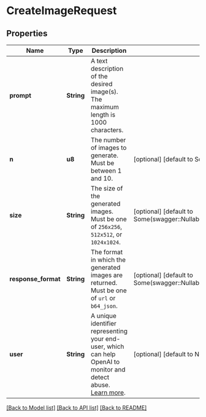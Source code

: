 # CreateImageRequest

## Properties
Name | Type | Description | Notes
------------ | ------------- | ------------- | -------------
**prompt** | **String** | A text description of the desired image(s). The maximum length is 1000 characters. | 
**n** | **u8** | The number of images to generate. Must be between 1 and 10. | [optional] [default to Some(swagger::Nullable::Present(1))]
**size** | **String** | The size of the generated images. Must be one of `256x256`, `512x512`, or `1024x1024`. | [optional] [default to Some(swagger::Nullable::Present("1024x1024".to_string()))]
**response_format** | **String** | The format in which the generated images are returned. Must be one of `url` or `b64_json`. | [optional] [default to Some(swagger::Nullable::Present("url".to_string()))]
**user** | **String** | A unique identifier representing your end-user, which can help OpenAI to monitor and detect abuse. [Learn more](/docs/guides/safety-best-practices/end-user-ids).  | [optional] [default to None]

[[Back to Model list]](../README.md#documentation-for-models) [[Back to API list]](../README.md#documentation-for-api-endpoints) [[Back to README]](../README.md)


